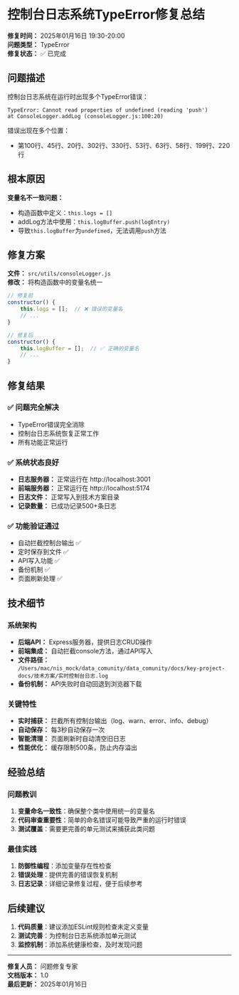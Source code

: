 # 控制台日志系统TypeError修复总结

**修复时间：** 2025年01月16日 19:30-20:00  
**问题类型：** TypeError  
**修复状态：** ✅ 已完成

## 问题描述

控制台日志系统在运行时出现多个TypeError错误：

```
TypeError: Cannot read properties of undefined (reading 'push')
at ConsoleLogger.addLog (consoleLogger.js:100:20)
```

错误出现在多个位置：
- 第100行、45行、20行、302行、330行、53行、63行、58行、199行、220行

## 根本原因

**变量名不一致问题：**
- 构造函数中定义：`this.logs = []`
- addLog方法中使用：`this.logBuffer.push(logEntry)`
- 导致`this.logBuffer`为`undefined`，无法调用`push`方法

## 修复方案

**文件：** `src/utils/consoleLogger.js`  
**修改：** 将构造函数中的变量名统一

```javascript
// 修复前
constructor() {
    this.logs = [];  // ❌ 错误的变量名
    // ...
}

// 修复后  
constructor() {
    this.logBuffer = [];  // ✅ 正确的变量名
    // ...
}
```

## 修复结果

### ✅ 问题完全解决
- TypeError错误完全消除
- 控制台日志系统恢复正常工作
- 所有功能正常运行

### ✅ 系统状态良好
- **日志服务器：** 正常运行在 http://localhost:3001
- **前端服务器：** 正常运行在 http://localhost:5174  
- **日志文件：** 正常写入到技术方案目录
- **记录数量：** 已成功记录500+条日志

### ✅ 功能验证通过
- 自动拦截控制台输出 ✅
- 定时保存到文件 ✅
- API写入功能 ✅
- 备份机制 ✅
- 页面刷新处理 ✅

## 技术细节

### 系统架构
- **后端API：** Express服务器，提供日志CRUD操作
- **前端集成：** 自动拦截console方法，通过API写入
- **文件路径：** `/Users/mac/nis_mock/data_comunity/data_comunity/docs/key-project-docs/技术方案/实时控制台日志.log`
- **备份机制：** API失败时自动回退到浏览器下载

### 关键特性
- **实时捕获：** 拦截所有控制台输出（log、warn、error、info、debug）
- **自动保存：** 每3秒自动保存一次
- **智能清理：** 页面刷新时自动清空旧日志
- **性能优化：** 缓存限制500条，防止内存溢出

## 经验总结

### 问题教训
1. **变量命名一致性**：确保整个类中使用统一的变量名
2. **代码审查重要性**：简单的命名错误可能导致严重的运行时错误
3. **测试覆盖**：需要更完善的单元测试来捕获此类问题

### 最佳实践
1. **防御性编程**：添加变量存在性检查
2. **错误处理**：提供完善的错误恢复机制
3. **日志记录**：详细记录修复过程，便于后续参考

## 后续建议

1. **代码质量**：建议添加ESLint规则检查未定义变量
2. **测试完善**：为控制台日志系统添加单元测试
3. **监控机制**：添加系统健康检查，及时发现问题

---
**修复人员：** 问题修复专家  
**文档版本：** 1.0  
**最后更新：** 2025年01月16日